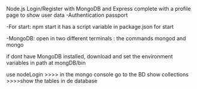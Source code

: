 Node.js Login/Register with MongoDB and Express complete with a profile page to show user data
-Authentication passport


-For start:
npm start           it has a script variable in package.json for start

-MongoDB:
open in two different terminals :  the commands mongod  and mongo

if dont have MongoDB installed, download and set the environment variables in path at mongDB/bin

use nodeLogin     >>>> in the mongo console go to the BD
show collections    >>>>show the tables in de database